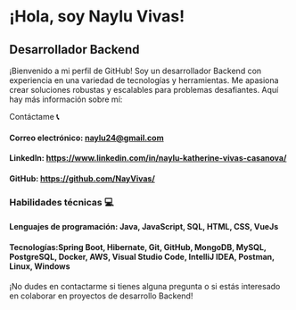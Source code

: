 # ¡Hola, soy Naylu Vivas! 
## Desarrollador Backend

¡Bienvenido a mi perfil de GitHub! Soy un desarrollador Backend con experiencia en una variedad de tecnologías y herramientas. Me apasiona crear soluciones robustas y escalables para problemas desafiantes. Aquí hay más información sobre mí:


Contáctame **📞**
#### Correo electrónico: naylu24@gmail.com
#### LinkedIn: https://www.linkedin.com/in/naylu-katherine-vivas-casanova/
#### GitHub: https://github.com/NayVivas/

### Habilidades técnicas 💻
#### Lenguajes de programación: Java, JavaScript, SQL, HTML, CSS, VueJs

#### Tecnologías:Spring Boot, Hibernate, Git, GitHub, MongoDB, MySQL, PostgreSQL, Docker, AWS, Visual Studio Code, IntelliJ IDEA, Postman, Linux, Windows


¡No dudes en contactarme si tienes alguna pregunta o si estás interesado en colaborar en proyectos de desarrollo Backend!
